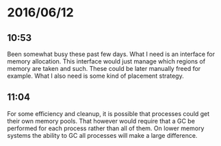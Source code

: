 # 2016/06/12

## 10:53

Been somewhat busy these past few days. What I need is an interface for
memory allocation. This interface would just manage which regions of memory
are taken and such. These could be later manually freed for example. What
I also need is some kind of placement strategy.

## 11:04

For some efficiency and cleanup, it is possible that processes could get their
own memory pools. That however would require that a GC be performed for each
process rather than all of them. On lower memory systems the ability to GC
all processes will make a large difference.

